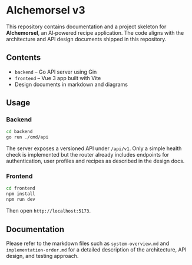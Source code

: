 # Alchemorsel v3

This repository contains documentation and a project skeleton for **Alchemorsel**, an AI‑powered recipe application.  The code aligns with the architecture and API design documents shipped in this repository.

## Contents

- `backend` &ndash; Go API server using Gin
- `frontend` &ndash; Vue 3 app built with Vite
- Design documents in markdown and diagrams

## Usage

### Backend

```bash
cd backend
go run ./cmd/api
```

The server exposes a versioned API under `/api/v1`. Only a simple health check is implemented but the router already includes endpoints for authentication, user profiles and recipes as described in the design docs.

### Frontend

```bash
cd frontend
npm install
npm run dev
```

Then open `http://localhost:5173`.

## Documentation

Please refer to the markdown files such as `system-overview.md` and `implementation-order.md` for a detailed description of the architecture, API design, and testing approach.

